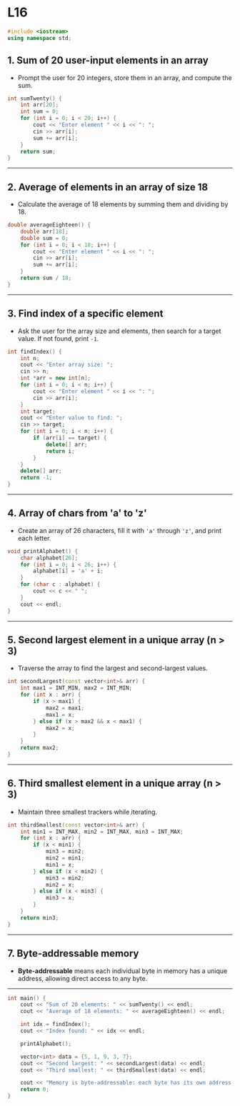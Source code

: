 # L16

```cpp
#include <iostream>
using namespace std;
```

## 1. Sum of 20 user-input elements in an array

* Prompt the user for 20 integers, store them in an array, and compute the sum.

```cpp
int sumTwenty() {
    int arr[20];
    int sum = 0;
    for (int i = 0; i < 20; i++) {
        cout << "Enter element " << i << ": ";
        cin >> arr[i];
        sum += arr[i];
    }
    return sum;
}
```

---

## 2. Average of elements in an array of size 18

* Calculate the average of 18 elements by summing them and dividing by 18.

```cpp
double averageEighteen() {
    double arr[18];
    double sum = 0;
    for (int i = 0; i < 18; i++) {
        cout << "Enter element " << i << ": ";
        cin >> arr[i];
        sum += arr[i];
    }
    return sum / 18;
}
```

---

## 3. Find index of a specific element

* Ask the user for the array size and elements, then search for a target value. If not found, print `-1`.

```cpp
int findIndex() {
    int n;
    cout << "Enter array size: ";
    cin >> n;
    int *arr = new int[n];
    for (int i = 0; i < n; i++) {
        cout << "Enter element " << i << ": ";
        cin >> arr[i];
    }
    int target;
    cout << "Enter value to find: ";
    cin >> target;
    for (int i = 0; i < n; i++) {
        if (arr[i] == target) {
            delete[] arr;
            return i;
        }
    }
    delete[] arr;
    return -1;
}
```

---

## 4. Array of chars from 'a' to 'z'

* Create an array of 26 characters, fill it with `'a'` through `'z'`, and print each letter.

```cpp
void printAlphabet() {
    char alphabet[26];
    for (int i = 0; i < 26; i++) {
        alphabet[i] = 'a' + i;
    }
    for (char c : alphabet) {
        cout << c << " ";
    }
    cout << endl;
}
```

---

## 5. Second largest element in a unique array (n > 3)

* Traverse the array to find the largest and second-largest values.

```cpp
int secondLargest(const vector<int>& arr) {
    int max1 = INT_MIN, max2 = INT_MIN;
    for (int x : arr) {
        if (x > max1) {
            max2 = max1;
            max1 = x;
        } else if (x > max2 && x < max1) {
            max2 = x;
        }
    }
    return max2;
}
```

---

## 6. Third smallest element in a unique array (n > 3)

* Maintain three smallest trackers while iterating.

```cpp
int thirdSmallest(const vector<int>& arr) {
    int min1 = INT_MAX, min2 = INT_MAX, min3 = INT_MAX;
    for (int x : arr) {
        if (x < min1) {
            min3 = min2;
            min2 = min1;
            min1 = x;
        } else if (x < min2) {
            min3 = min2;
            min2 = x;
        } else if (x < min3) {
            min3 = x;
        }
    }
    return min3;
}
```

---

## 7. Byte-addressable memory

* **Byte-addressable** means each individual byte in memory has a unique address, allowing direct access to any byte.

---

```cpp
int main() {
    cout << "Sum of 20 elements: " << sumTwenty() << endl;
    cout << "Average of 18 elements: " << averageEighteen() << endl;

    int idx = findIndex();
    cout << "Index found: " << idx << endl;

    printAlphabet();

    vector<int> data = {5, 1, 9, 3, 7};
    cout << "Second largest: " << secondLargest(data) << endl;
    cout << "Third smallest: " << thirdSmallest(data) << endl;

    cout << "Memory is byte-addressable: each byte has its own address." << endl;
    return 0;
}
```

